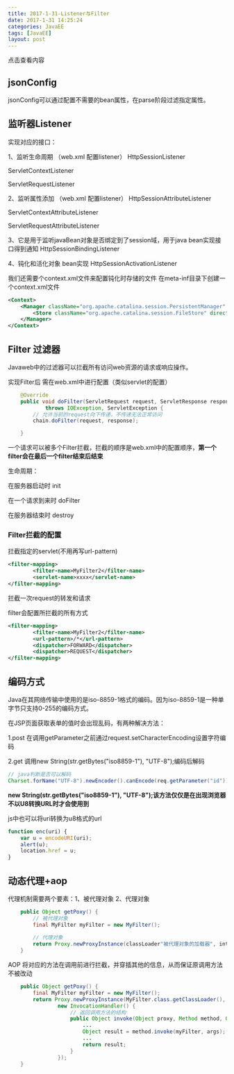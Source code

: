 ```yaml
---
title: 2017-1-31-Listener与Filter
date: 2017-1-31 14:25:24 
categories: JavaEE
tags: [JavaEE]
layout: post
---
```

  
 点击查看内容

<!-- more -->
## jsonConfig

jsonConfig可以通过配置不需要的bean属性，在parse阶段过滤指定属性。

## 监听器Listener

实现对应的接口：

1、监听生命周期 （web.xml 配置listener）
HttpSessionListener

ServletContextListener

ServletRequestListener

2、监听属性添加 （web.xml 配置listener）
HttpSessionAttributeListener

ServletContextAttributeListener

ServletRequestAttributeListener

3、它是用于监听javaBean对象是否绑定到了session域，用于java bean实现接口得到通知
HttpSessionBindingListener

4、钝化和活化对象 bean实现 HttpSessionActivationListener

我们还需要个context.xml文件来配置钝化时存储的文件
在meta-inf目录下创建一个context.xml文件
``` xml
<Context>
	<Manager className="org.apache.catalina.session.PersistentManager" maxIdleSwap="1">
		<Store className="org.apache.catalina.session.FileStore" directory="存储的文件夹名"/>
	</Manager>
</Context>
```

## Filter 过滤器

Javaweb中的过滤器可以拦截所有访问web资源的请求或响应操作。

实现Filter后 需在web.xml中进行配置（类似servlet的配置）

``` java
	@Override
	public void doFilter(ServletRequest request, ServletResponse response, FilterChain chain)
			throws IOException, ServletException {
		// 允许当前的request向下传递，不传递无法正常访问
		chain.doFilter(request, response);

	}
```

一个请求可以被多个Filter拦截，拦截的顺序是web.xml中的配置顺序，**第一个filter会在最后一个filter结束后结束**

生命周期：

在服务器启动时 init

在一个请求到来时 doFilter

在服务器结束时 destroy

### Filter拦截的配置

拦截指定的servlet(不用再写url-pattern)
``` xml
<filter-mapping>
		<filter-name>MyFilter2</filter-name>
		<servlet-name>xxxx</servlet-name>
</filter-mapping>
```


拦截一次request的转发和请求

filter会配置所拦截的所有方式
``` xml
<filter-mapping>
		<filter-name>MyFilter2</filter-name>
		<url-pattern>/*</url-pattern>
		<dispatcher>FORWARD</dispatcher>
		<dispatcher>REQUEST</dispatcher>
</filter-mapping>
```

## 编码方式

Java在其网络传输中使用的是iso-8859-1格式的编码。因为iso-8859-1是一种单字节只支持0-255的编码方式。

在JSP页面获取表单的值时会出现乱码，有两种解决方法：

1.post 在调用getParameter之前通过request.setCharacterEncoding设置字符编码

2.get 调用new String(str.getBytes("iso8859-1"), "UTF-8");编码后解码

``` java
// java判断是否可以解码
Charset.forName("UTF-8").newEncoder().canEncode(req.getParameter("id"))
```

**new String(str.getBytes("iso8859-1"), "UTF-8");该方法仅仅是在出现浏览器不以U8转换URL时才会使用到**

js中也可以将uri转换为u8格式的url

``` javascript
function enc(uri) {
	var u = encodeURI(uri);
	alert(u);
	location.href = u;
}
```

## 动态代理+aop

代理机制需要两个要素：1、被代理对象 2、代理对象

``` java
	public Object getPoxy() {
		// 被代理对象
		final MyFilter myFilter = new MyFilter();
		
		// 代理对象
		return Proxy.newProxyInstance(classLoader"被代理对象的加载器", interfaces[]“被代理对象所具有的接口对象”,invokeHandler“调用方法的处理类”);
	}
```

AOP 将对应的方法在调用前进行拦截，并穿插其他的信息，从而保证原调用方法不被改动
```java
	public Object getPoxy() {
		final MyFilter myFilter = new MyFilter();
		return Proxy.newProxyInstance(MyFilter.class.getClassLoader(), MyFilter.class.getInterfaces(),
				new InvocationHandler() {
					// 返回调用方法的结构
					public Object invoke(Object proxy, Method method, Object[] args) throws Throwable {
						...
						Object result = method.invoke(myFilter, args);
						...
						return result;
					}
				});
	}
```